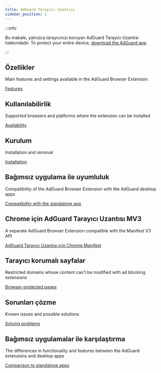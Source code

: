 ```yaml
---
title: AdGuard Tarayıcı Uzantısı
sidebar_position: 1
---
```


:::info

Bu makale, yalnızca tarayıcınızı koruyan AdGuard Tarayıcı Uzantısı hakkındadır. To protect your entire device, [download the AdGuard app](https://adguard.com/download.html?auto=true)

:::

## Özellikler

Main features and settings available in the AdGuard Browser Extension

[Features](/adguard-browser-extension/features)

## Kullanılabilirlik

Supported browsers and platforms where the extension can be installed

[Availability](/adguard-browser-extension/availability)

## Kurulum

Installation and removal

[Installation](/adguard-browser-extension/installation)

## Bağımsız uygulama ile uyumluluk

Compatibility of the AdGuard Browser Extension with the AdGuard desktop apps

[Compatibility with the standalone app](/adguard-browser-extension/compatibility)

## Chrome için AdGuard Tarayıcı Uzantısı MV3

A separate AdGuard Browser Extension compatible with the Manifest V3 API

[AdGuard Tarayıcı Uzantısı için Chrome Manifest](/adguard-browser-extension/mv3-version/)

## Tarayıcı korumalı sayfalar

Restricted domains whose content can’t be modified with ad blocking extensions

[Browser-protected pages](/adguard-browser-extension/protected-pages)

## Sorunları çözme

Known issues and possible solutions

[Solving problems](/adguard-browser-extension/solving-problems)

## Bağımsız uygulamalar ile karşılaştırma

The differences in functionality and features between the AdGuard extensions and desktop apps

[Comparison to standalone apps](/adguard-browser-extension/comparison-standalone)
